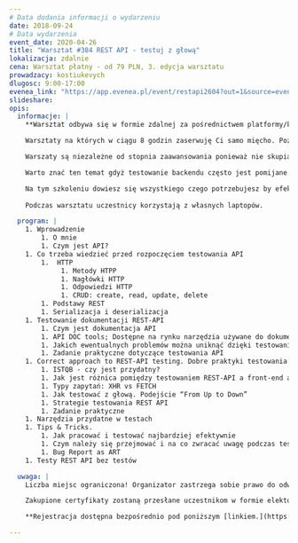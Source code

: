 ```yaml
---
# Data dodania informacji o wydarzeniu
date: 2018-09-24
# Data wydarzenia
event_date: 2020-04-26
title: "Warsztat #384 REST API - testuj z głową"
lokalizacja: zdalnie
cena: Warsztat płatny - od 79 PLN, 3. edycja warsztatu
prowadzacy: kostiukevych
dlugosc: 9:00-17:00
evenea_link: "https://app.evenea.pl/event/restapi2604?out=1&source=event_iframe"
slideshare:
opis:
  informacje: |
    **Warsztat odbywa się w formie zdalnej za pośrednictwem platformy/komunikatora online, z wykorzystaniem dźwięku, obrazu z kamery, udostępniania ekranu komputera prowadzącego i uczestników.** 

    Warsztaty na których w ciągu 8 godzin zaserwuję Ci samo mięcho. Poziom "from ZERO to HERO" z naciskiem na praktykę, zrozumienie materiału i samodzielne testowanie. Teoria poparta praktyką w lekkim wydaniu z nutą humoru - bo oczekujesz wiedzy, a nie zmęczenia materiału. Nie ważne jaki masz poziom - wyjdziesz zadowolony.

    Warszaty są niezależne od stopnia zaawansowania ponieważ nie skupiamy się na suchej teorii i opowiadaniach; w zamian oferuję praktyczne ćwiczenia z omówieniem zagadnienia -  każdy może zadać pytanie, po czym wspólnie omówimy problem i znajdziemy rozwiązanie. Będziemy używać najbardziej popularnych narzędzi zamęczając API! Nie zabraknie również "case study", gdzie bazując na swoim doświadczeniu wspomnę jakie pułapki na nas czychają i jaką moc ma dla nas testowanie REST API.

    Warto znać ten temat gdyż testowanie backendu często jest pomijane w projektach, co później lubi się mścić. Wiele osób nie wie jakie korzyści dzięki temu można osiągać i  jak się do tego  zabrać, aby robić to dobrze. Testowanie backendu pozwala zaoszczędzić czas i wynieść testowanie na wyższy poziom, a do osiągnięcia tego potrzeba stosunkowo niewiele. Podstawowa wiedza i darmowe narzędzia w połączeniu z efektywnością dają silne pole do popisu w dziale QA, mają również realny wpływ na jakość. Testowanie to nie tylko klikanie, pora zmienić ten stereotyp.

    Na tym szkoleniu dowiesz się wszystkiego czego potrzebujesz by efektywnie testować w sposób świadomy, bo największą wartością dodaną jest świadomość DOBRZE wykonanej roboty.  
    
    Podczas warsztatu uczestnicy korzystają z własnych laptopów.

  program: |
    1. Wprowadzenie
        1. O mnie
        1. Czym jest API?
    1. Co trzeba wiedzieć przed rozpoczęciem testowania API
        1.  HTTP
             1. Metody HTPP
             1. Nagłówki HTTP
             1. Odpowiedzi HTTP
             1. CRUD: create, read, update, delete
        1. Podstawy REST
        1. Serializacja i deserializacja
    1. Testowanie dokumentacji REST-API
        1. Czym jest dokumentacja API
        1. API DOC tools; Dostępne na rynku narzędzia używane do dokumentowania REST API (np Swagger, Apiary i inne)
        1. Jakich ewentualnych problemów można uniknąć dzięki testowaniu dokumentacji API
        1. Zadanie praktyczne dotyczące testowania API
    1. Correct approach to REST-API testing. Dobre praktyki testowania REST-API
        1. ISTQB - czy jest przydatny?
        1. Jak jest różnica pomiędzy testowaniem REST-API a front-end aplikacji webowej
        1. Typy zapytań: XHR vs FETCH
        1. Jak testować z głową. Podejście “From Up to Down”
        1. Strategie testowania REST API
        1. Zadanie praktyczne
    1. Narzędzia przydatne w testach
    1. Tips & Tricks.
        1. Jak pracować i testować najbardziej efektywnie
        1. Czym należy się przejmować i na co zwracać uwagę podczas testowania REST API
        1. Bug Report as ART
    1. Testy REST API bez testów

  uwaga: |
    Liczba miejsc ograniczona! Organizator zastrzega sobie prawo do odwołania warsztatu w przypadku niezgłoszenia się minimalnej liczby uczestników.

    Zakupione certyfikaty zostaną przesłane uczestnikom w formie elektoronicznej po warsztacie oraz za pośrednictwem firmy kurierskiej w momencie poprawy sytuacji wywołanej epidemią koronawirusa. 

    **Rejestracja dostępna bezpośrednio pod poniższym [linkiem.](https://app.evenea.pl/event/restapi2604/)**

---
```

